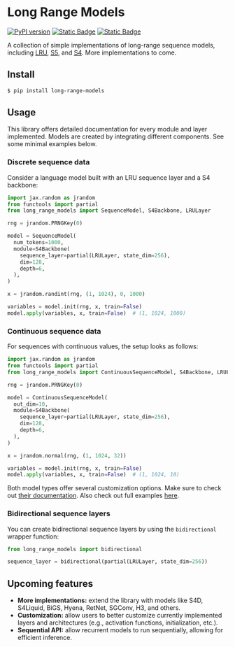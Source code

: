 # Long Range Models

[![PyPI version](https://badge.fury.io/py/long-range-models.svg)](https://badge.fury.io/py/long-range-models)
[![Static Badge](https://img.shields.io/badge/powered%20by-Flax-blue)](https://github.com/google/flax)
[![Static Badge](https://img.shields.io/badge/license-MIT-yellow)](/LICENSE)


A collection of simple implementations of long-range sequence models, including [LRU](/long_range_models/lru.py), [S5](/long_range_models/s5.py), and [S4](/long_range_models/s4.py).
More implementations to come.

## Install

```bash
$ pip install long-range-models
```

## Usage

This library offers detailed documentation for every module and layer implemented.
Models are created by integrating different components.
See some minimal examples below.

### Discrete sequence data

Consider a language model built with an LRU sequence layer and a S4 backbone:

```py
import jax.random as jrandom
from functools import partial
from long_range_models import SequenceModel, S4Backbone, LRULayer

rng = jrandom.PRNGKey(0)

model = SequenceModel(
  num_tokens=1000,
  module=S4Backbone(
    sequence_layer=partial(LRULayer, state_dim=256),
    dim=128,
    depth=6,
  ),
)

x = jrandom.randint(rng, (1, 1024), 0, 1000)

variables = model.init(rng, x, train=False)
model.apply(variables, x, train=False)  # (1, 1024, 1000)

```

### Continuous sequence data

For sequences with continuous values, the setup looks as follows:

```py
import jax.random as jrandom
from functools import partial
from long_range_models import ContinuousSequenceModel, S4Backbone, LRULayer

rng = jrandom.PRNGKey(0)

model = ContinuousSequenceModel(
  out_dim=10,
  module=S4Backbone(
    sequence_layer=partial(LRULayer, state_dim=256),
    dim=128,
    depth=6,
  ),
)

x = jrandom.normal(rng, (1, 1024, 32))

variables = model.init(rng, x, train=False)
model.apply(variables, x, train=False)  # (1, 1024, 10)

```

Both model types offer several customization options.
Make sure to check out [their documentation](/long_range_models/sequence_models.py).
Also check out full examples [here](/examples/).

### Bidirectional sequence layers

You can create bidirectional sequence layers by using the `bidirectional` wrapper function:

```py
from long_range_models import bidirectional

sequence_layer = bidirectional(partial(LRULayer, state_dim=256))
```

## Upcoming features

- **More implementations:** extend the library with models like S4D, S4Liquid, BiGS, Hyena, RetNet, SGConv, H3, and others.
- **Customization:** allow users to better customize currently implemented layers and architectures (e.g., activation functions, initialization, etc.).
- **Sequential API:** allow recurrent models to run sequentially, allowing for efficient inference.
